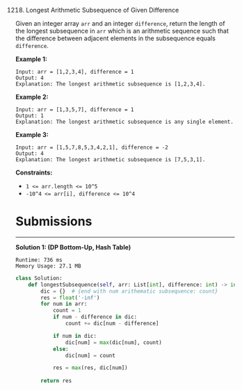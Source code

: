 1218. Longest Arithmetic Subsequence of Given Difference

Given an integer array `arr` and an integer `difference`, return the length of the longest subsequence in `arr` which is an arithmetic sequence such that the difference between adjacent elements in the subsequence equals `difference`.

**Example 1:**
```
Input: arr = [1,2,3,4], difference = 1
Output: 4
Explanation: The longest arithmetic subsequence is [1,2,3,4].
```

**Example 2:**
```
Input: arr = [1,3,5,7], difference = 1
Output: 1
Explanation: The longest arithmetic subsequence is any single element.
```

**Example 3:**
```
Input: arr = [1,5,7,8,5,3,4,2,1], difference = -2
Output: 4
Explanation: The longest arithmetic subsequence is [7,5,3,1].
```

**Constraints:**

* `1 <= arr.length <= 10^5`
* `-10^4 <= arr[i], difference <= 10^4`

# Submissions
---
**Solution 1: (DP Bottom-Up, Hash Table)**
```
Runtime: 736 ms
Memory Usage: 27.1 MB
```
```python
class Solution:
    def longestSubsequence(self, arr: List[int], difference: int) -> int:
        dic = {}  # {end with num arithematic subsequence: count}
        res = float('-inf')
        for num in arr:
            count = 1
            if num - difference in dic:
                count += dic[num - difference]

            if num in dic:
                dic[num] = max(dic[num], count)
            else:
                dic[num] = count

            res = max(res, dic[num])
    
        return res
```